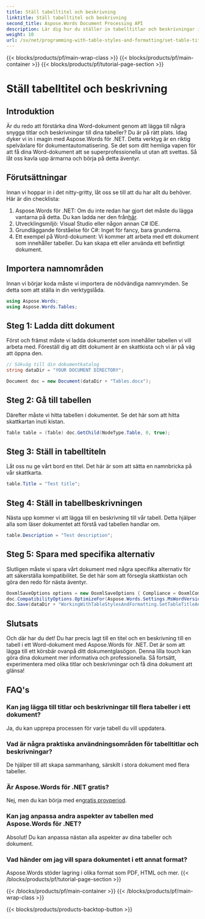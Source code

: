 ```yaml
---
title: Ställ tabelltitel och beskrivning
linktitle: Ställ tabelltitel och beskrivning
second_title: Aspose.Words Document Processing API
description: Lär dig hur du ställer in tabelltitlar och beskrivningar i Word-dokument med Aspose.Words för .NET. Följ vår detaljerade guide för att förbättra ditt dokuments professionalism.
weight: 10
url: /sv/net/programming-with-table-styles-and-formatting/set-table-title-and-description/
---
```


{{< blocks/products/pf/main-wrap-class >}}
{{< blocks/products/pf/main-container >}}
{{< blocks/products/pf/tutorial-page-section >}}

# Ställ tabelltitel och beskrivning

## Introduktion

Är du redo att förstärka dina Word-dokument genom att lägga till några snygga titlar och beskrivningar till dina tabeller? Du är på rätt plats. Idag dyker vi in i magin med Aspose.Words för .NET. Detta verktyg är en riktig spelväxlare för dokumentautomatisering. Se det som ditt hemliga vapen för att få dina Word-dokument att se superprofessionella ut utan att svettas. Så låt oss kavla upp ärmarna och börja på detta äventyr.

## Förutsättningar

Innan vi hoppar in i det nitty-gritty, låt oss se till att du har allt du behöver. Här är din checklista:

1.  Aspose.Words för .NET: Om du inte redan har gjort det måste du lägga vantarna på detta. Du kan ladda ner den från[här](https://releases.aspose.com/words/net/).
2. Utvecklingsmiljö: Visual Studio eller någon annan C# IDE.
3. Grundläggande förståelse för C#: Inget för fancy, bara grunderna.
4. Ett exempel på Word-dokument: Vi kommer att arbeta med ett dokument som innehåller tabeller. Du kan skapa ett eller använda ett befintligt dokument.

## Importera namnområden

Innan vi börjar koda måste vi importera de nödvändiga namnrymden. Se detta som att ställa in din verktygslåda.

```csharp
using Aspose.Words;
using Aspose.Words.Tables;
```

## Steg 1: Ladda ditt dokument

Först och främst måste vi ladda dokumentet som innehåller tabellen vi vill arbeta med. Föreställ dig att ditt dokument är en skattkista och vi är på väg att öppna den.

```csharp
// Sökväg till din dokumentkatalog
string dataDir = "YOUR DOCUMENT DIRECTORY";

Document doc = new Document(dataDir + "Tables.docx");
```

## Steg 2: Gå till tabellen

Därefter måste vi hitta tabellen i dokumentet. Se det här som att hitta skattkartan inuti kistan.

```csharp
Table table = (Table) doc.GetChild(NodeType.Table, 0, true);
```

## Steg 3: Ställ in tabelltiteln

Låt oss nu ge vårt bord en titel. Det här är som att sätta en namnbricka på vår skattkarta.

```csharp
table.Title = "Test title";
```

## Steg 4: Ställ in tabellbeskrivningen

Nästa upp kommer vi att lägga till en beskrivning till vår tabell. Detta hjälper alla som läser dokumentet att förstå vad tabellen handlar om.

```csharp
table.Description = "Test description";
```

## Steg 5: Spara med specifika alternativ

Slutligen måste vi spara vårt dokument med några specifika alternativ för att säkerställa kompatibilitet. Se det här som att försegla skattkistan och göra den redo för nästa äventyr.

```csharp
OoxmlSaveOptions options = new OoxmlSaveOptions { Compliance = OoxmlCompliance.Iso29500_2008_Strict };
doc.CompatibilityOptions.OptimizeFor(Aspose.Words.Settings.MsWordVersion.Word2016);
doc.Save(dataDir + "WorkingWithTableStylesAndFormatting.SetTableTitleAndDescription.docx", options);
```

## Slutsats

Och där har du det! Du har precis lagt till en titel och en beskrivning till en tabell i ett Word-dokument med Aspose.Words för .NET. Det är som att lägga till ett körsbär ovanpå ditt dokumentglasögon. Denna lilla touch kan göra dina dokument mer informativa och professionella. Så fortsätt, experimentera med olika titlar och beskrivningar och få dina dokument att glänsa!

## FAQ's

### Kan jag lägga till titlar och beskrivningar till flera tabeller i ett dokument?
Ja, du kan upprepa processen för varje tabell du vill uppdatera.

### Vad är några praktiska användningsområden för tabelltitlar och beskrivningar?
De hjälper till att skapa sammanhang, särskilt i stora dokument med flera tabeller.

### Är Aspose.Words för .NET gratis?
 Nej, men du kan börja med en[gratis provperiod](https://releases.aspose.com/).

### Kan jag anpassa andra aspekter av tabellen med Aspose.Words för .NET?
Absolut! Du kan anpassa nästan alla aspekter av dina tabeller och dokument.

### Vad händer om jag vill spara dokumentet i ett annat format?
Aspose.Words stöder lagring i olika format som PDF, HTML och mer.
{{< /blocks/products/pf/tutorial-page-section >}}

{{< /blocks/products/pf/main-container >}}
{{< /blocks/products/pf/main-wrap-class >}}

{{< blocks/products/products-backtop-button >}}
